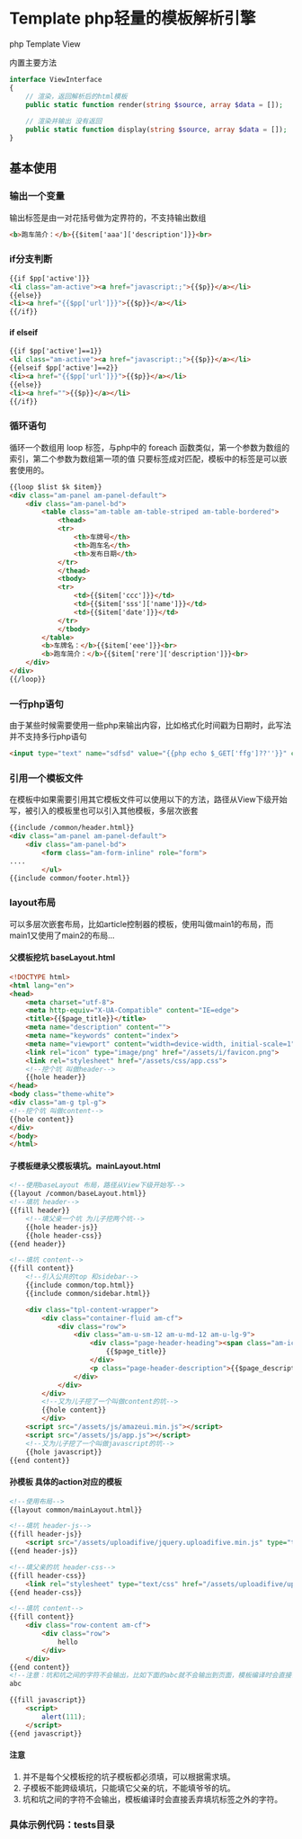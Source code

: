# Template php轻量的模板解析引擎
php Template View

内置主要方法
```php
interface ViewInterface
{   
    // 渲染，返回解析后的html模板
    public static function render(string $source, array $data = []);
    
    // 渲染并输出 没有返回
    public static function display(string $source, array $data = []);
}
```
## 基本使用

### 输出一个变量
输出标签是由一对花括号做为定界符的，不支持输出数组
```html
<b>跑车简介：</b>{{$item['aaa']['description']}}<br>
```

### if分支判断
```html
{{if $pp['active']}}
<li class="am-active"><a href="javascript:;">{{$p}}</a></li>
{{else}}
<li><a href="{{$pp['url']}}">{{$p}}</a></li>
{{/if}}
```

#### if elseif 
```html
{{if $pp['active']==1}}
<li class="am-active"><a href="javascript:;">{{$p}}</a></li>
{{elseif $pp['active']==2}}
<li><a href="{{$pp['url']}}">{{$p}}</a></li>
{{else}}
<li><a href="">{{$p}}</a></li>
{{/if}}
```

### 循环语句
循环一个数组用 loop 标签，与php中的 foreach 函数类似，第一个参数为数组的索引，第二个参数为数组第一项的值
只要标签成对匹配，模板中的标签是可以嵌套使用的。
```html
{{loop $list $k $item}}
<div class="am-panel am-panel-default">
    <div class="am-panel-bd">
        <table class="am-table am-table-striped am-table-bordered">
            <thead>
            <tr>
                <th>车牌号</th>
                <th>跑车名</th>
                <th>发布日期</th>
            </tr>
            </thead>
            <tbody>
            <tr>
                <td>{{$item['ccc']}}</td>
                <td>{{$item['sss']['name']}}</td>
                <td>{{$item['date']}}</td>
            </tr>
            </tbody>
        </table>
        <b>车牌名：</b>{{$item['eee']}}<br>
        <b>跑车简介：</b>{{$item['rere']['description']}}<br>
    </div>
</div>
{{/loop}}
```

### 一行php语句
由于某些时候需要使用一些php来输出内容，比如格式化时间戳为日期时，此写法并不支持多行php语句
```html
<input type="text" name="sdfsd" value="{{php echo $_GET['ffg']??''}}" class="am-form-field" placeholder="车牌号">
```

### 引用一个模板文件
在模板中如果需要引用其它模板文件可以使用以下的方法，路径从View下级开始写，被引入的模板里也可以引入其他模板，多层次嵌套
```html
{{include /common/header.html}} 
<div class="am-panel am-panel-default">
    <div class="am-panel-bd">
        <form class="am-form-inline" role="form">
....
        </ul>
{{include common/footer.html}}
```

### layout布局
可以多层次嵌套布局，比如article控制器的模板，使用叫做main1的布局，而main1又使用了main2的布局...
#### 父模板挖坑 baseLayout.html
```html
<!DOCTYPE html>
<html lang="en">
<head>
    <meta charset="utf-8">
    <meta http-equiv="X-UA-Compatible" content="IE=edge">
    <title>{{$page_title}}</title>
    <meta name="description" content="">
    <meta name="keywords" content="index">
    <meta name="viewport" content="width=device-width, initial-scale=1">
    <link rel="icon" type="image/png" href="/assets/i/favicon.png">
    <link rel="stylesheet" href="/assets/css/app.css">
    <!--挖个坑 叫做header-->
    {{hole header}}
</head>
<body class="theme-white">
<div class="am-g tpl-g">
<!--挖个坑 叫做content-->
{{hole content}}
</div>
</body>
</html>
```
#### 子模板继承父模板填坑。mainLayout.html
```html 
<!--使用baseLayout 布局，路径从View下级开始写-->
{{layout /common/baseLayout.html}}
<!--填坑 header-->
{{fill header}}
    <!--填父亲一个坑 为儿子挖两个坑-->
    {{hole header-js}}
    {{hole header-css}}
{{end header}}

<!--填坑 content-->
{{fill content}}
    <!--引入公共的top 和sidebar-->
    {{include common/top.html}}
    {{include common/sidebar.html}}

    <div class="tpl-content-wrapper">
        <div class="container-fluid am-cf">
            <div class="row">
                <div class="am-u-sm-12 am-u-md-12 am-u-lg-9">
                    <div class="page-header-heading"><span class="am-icon-home page-header-heading-icon"></span>
                        {{$page_title}}
                    </div>
                    <p class="page-header-description">{{$page_description}}</p>
                </div>
            </div>
        </div>
        <!--又为儿子挖了一个叫做content的坑-->
        {{hole content}}
        </div>
    <script src="/assets/js/amazeui.min.js"></script>
    <script src="/assets/js/app.js"></script>
    <!--又为儿子挖了一个叫做javascript的坑-->
    {{hole javascript}}
{{end content}}
```
#### 孙模板  具体的action对应的模板
```html
<!--使用布局-->
{{layout common/mainLayout.html}}

<!--填坑 header-js-->
{{fill header-js}}
    <script src="/assets/uploadifive/jquery.uploadifive.min.js" type="text/javascript"></script>
{{end header-js}}

<!--填父亲的坑 header-css-->
{{fill header-css}}
    <link rel="stylesheet" type="text/css" href="/assets/uploadifive/uploadifive.css">
{{end header-css}}

<!--填坑 content-->
{{fill content}}
    <div class="row-content am-cf">
        <div class="row">
            hello
        </div>
    </div>
{{end content}}
<!--注意：坑和坑之间的字符不会输出，比如下面的abc就不会输出到页面，模板编译时会直接丢弃填坑标签之外的字符-->
abc

{{fill javascript}}
    <script>
        alert(111);
    </script>
{{end javascript}}
```

#### 注意
1. 并不是每个父模板挖的坑子模板都必须填，可以根据需求填。
2. 子模板不能跨级填坑，只能填它父亲的坑，不能填爷爷的坑。
3. 坑和坑之间的字符不会输出，模板编译时会直接丢弃填坑标签之外的字符。

### 具体示例代码：tests目录